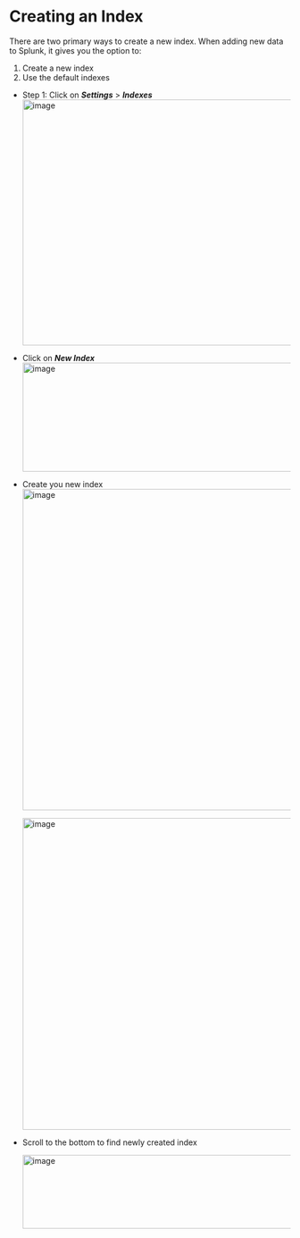 # Creating an Index

There are two primary ways to create a new index. When adding new data to Splunk, it gives you the option to:
1) Create a new index
2) Use the default indexes

* Step 1: Click on ***Settings*** > ***Indexes***
  <img width="942" height="440" alt="image" src="https://github.com/user-attachments/assets/fceda7fa-1be8-413f-b5ac-57c66f3aaa93" />

* Click on ***New Index***
  <img width="1868" height="195" alt="image" src="https://github.com/user-attachments/assets/322b9869-081a-4f05-8b37-c201b1fc4af3" />

* Create you new index
  <img width="975" height="575" alt="image" src="https://github.com/user-attachments/assets/fd4ed78d-f967-49c7-9806-311c06661d52" />

  <img width="975" height="558" alt="image" src="https://github.com/user-attachments/assets/0ff56d53-f6d7-404c-8a91-0c0b5e7cd9e9" />

* Scroll to the bottom to find newly created index

  <img width="1848" height="132" alt="image" src="https://github.com/user-attachments/assets/2f36d950-0ad1-4ca2-b02f-84db8a612aa5" />
